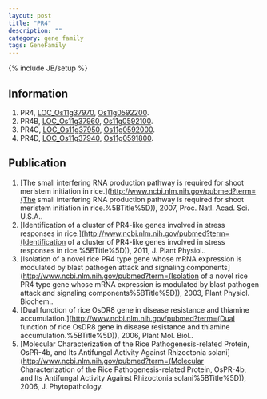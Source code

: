 ```yaml
---
layout: post
title: "PR4"
description: ""
category: gene family
tags: GeneFamily
---
```

{% include JB/setup %}

## Information
1. PR4, [LOC_Os11g37970](http://rice.plantbiology.msu.edu/cgi-bin/ORF_infopage.cgi?orf=LOC_Os11g37970), [Os11g0592200](http://rapdb.dna.affrc.go.jp/viewer/gbrowse_details/irgsp1?name=Os11g0592200).
2. PR4B, [LOC_Os11g37960](http://rice.plantbiology.msu.edu/cgi-bin/ORF_infopage.cgi?orf=LOC_Os11g37960), [Os11g0592100](http://rapdb.dna.affrc.go.jp/viewer/gbrowse_details/irgsp1?name=Os11g0592100).
3. PR4C, [LOC_Os11g37950](http://rice.plantbiology.msu.edu/cgi-bin/ORF_infopage.cgi?orf=LOC_Os11g37950), [Os11g0592000](http://rapdb.dna.affrc.go.jp/viewer/gbrowse_details/irgsp1?name=Os11g0592000).
4. PR4D, [LOC_Os11g37940](http://rice.plantbiology.msu.edu/cgi-bin/ORF_infopage.cgi?orf=LOC_Os11g37940), [Os11g0591800](http://rapdb.dna.affrc.go.jp/viewer/gbrowse_details/irgsp1?name=Os11g0591800).

## Publication
1. [The small interfering RNA production pathway is required for shoot meristem initiation in rice.](http://www.ncbi.nlm.nih.gov/pubmed?term=(The small interfering RNA production pathway is required for shoot meristem initiation in rice.%5BTitle%5D)), 2007, Proc. Natl. Acad. Sci. U.S.A..
2. [Identification of a cluster of PR4-like genes involved in stress responses in rice.](http://www.ncbi.nlm.nih.gov/pubmed?term=(Identification of a cluster of PR4-like genes involved in stress responses in rice.%5BTitle%5D)), 2011, J. Plant Physiol..
3. [Isolation of a novel rice PR4 type gene whose mRNA expression is modulated by blast pathogen attack and signaling components](http://www.ncbi.nlm.nih.gov/pubmed?term=(Isolation of a novel rice PR4 type gene whose mRNA expression is modulated by blast pathogen attack and signaling components%5BTitle%5D)), 2003, Plant Physiol. Biochem..
4. [Dual function of rice OsDR8 gene in disease resistance and thiamine accumulation.](http://www.ncbi.nlm.nih.gov/pubmed?term=(Dual function of rice OsDR8 gene in disease resistance and thiamine accumulation.%5BTitle%5D)), 2006, Plant Mol. Biol..
5. [Molecular Characterization of the Rice Pathogenesis-related Protein, OsPR-4b, and Its Antifungal Activity Against Rhizoctonia solani](http://www.ncbi.nlm.nih.gov/pubmed?term=(Molecular Characterization of the Rice Pathogenesis-related Protein, OsPR-4b, and Its Antifungal Activity Against Rhizoctonia solani%5BTitle%5D)), 2006, J. Phytopathology.


